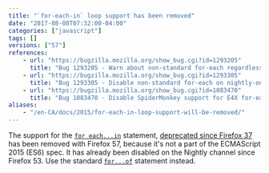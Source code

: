 ```yaml
---
title: "`for-each-in` loop support has been removed"
date: "2017-08-08T07:32:00-04:00"
categories: ["javascript"]
tags: []
versions: ["57"]
references:
    - url: "https://bugzilla.mozilla.org/show_bug.cgi?id=1293205"
      title: "Bug 1293205 - Warn about non-standard for-each regardless of JS version number"
    - url: "https://bugzilla.mozilla.org/show_bug.cgi?id=1293305"
      title: "Bug 1293305 - Disable non-standard for-each on nightly-only"
    - url: "https://bugzilla.mozilla.org/show_bug.cgi?id=1083470"
      title: "Bug 1083470 - Disable SpiderMonkey support for E4X for-each"
aliases:
    - "/en-CA/docs/2015/for-each-in-loop-support-will-be-removed/"
---
```

The support for the [`for each...in`](https://developer.mozilla.org/en-US/docs/Web/JavaScript/Reference/Statements/for_each...in) statement, [deprecated since Firefox 37](https://www.fxsitecompat.com/en-CA/docs/2015/for-each-in-loops-are-now-deprecated/) has been removed with Firefox 57, because it's not a part of the ECMAScript 2015 (ES6) spec. It has already been disabled on the Nightly channel since Firefox 53. Use the standard [`for...of`](https://developer.mozilla.org/en-US/docs/Web/JavaScript/Reference/Statements/for...of) statement instead.
